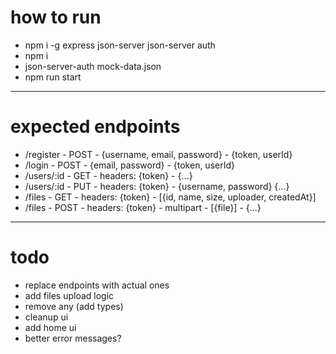 # how to run

- npm i -g express json-server json-server auth
- npm i
- json-server-auth mock-data.json
- npm run start

---

# expected endpoints

- /register - POST - {username, email, password} - {token, userId}
- /login - POST - {email, password} - {token, userId}
- /users/:id - GET - headers: {token} - {...}
- /users/:id - PUT - headers: {token} - {username, password} {...}
- /files - GET - headers: {token} - [{id, name, size, uploader, createdAt}]
- /files - POST - headers: {token} - multipart - [{file}] - {...}

---

# todo

- replace endpoints with actual ones
- add files upload logic
- remove any (add types)
- cleanup ui
- add home ui
- better error messages?
